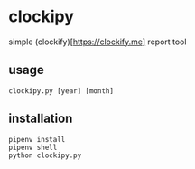 # clockipy

simple (clockify)[https://clockify.me] report tool

## usage

    clockipy.py [year] [month]

## installation

    pipenv install
    pipenv shell
    python clockipy.py
